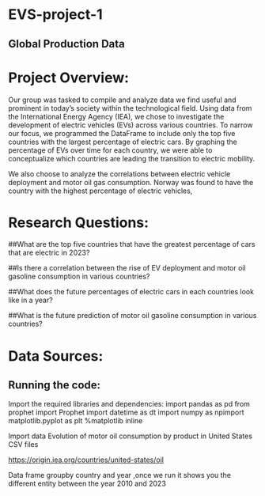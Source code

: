 # EVS-project-1
## Global Production Data
# Project Overview:
Our group was tasked to compile and analyze data we find useful and prominent in today’s society within the technological field. Using data from the International Energy Agency (IEA), we chose to investigate the development of electric vehicles (EVs) across various countries. To narrow our focus, we programmed the DataFrame to include only the top five countries with the largest percentage of electric cars. By graphing the percentage of EVs over time for each country, we were able to conceptualize which countries are leading the transition to electric mobility. 

We also choose to analyze the correlations between electric vehicle deployment and motor oil gas consumption. Norway was found to have the country with the highest percentage of electric vehicles, 

# Research Questions:

##What are the top five countries that have the greatest percentage of cars that are electric in 2023?

##Is there a correlation between the rise of EV deployment and motor oil gasoline consumption in various countries?

##What does the future percentages of electric cars in each countries look like in a year?

##What is the future prediction of motor oil gasoline consumption in various countries? 

# Data Sources: 

## Running the code: 
Import the required libraries and dependencies:
import pandas as pd
from prophet import Prophet
import datetime as dt
import numpy as npimport matplotlib.pyplot as plt
%matplotlib inline

Import data Evolution of motor oil consumption by product in United States CSV files 

https://origin.iea.org/countries/united-states/oil

Data frame groupby country and year ,once we run it shows you the different entity between the year 2010 and 2023


